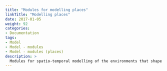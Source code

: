 ```yaml
---
title: "Modules for modelling places"
linkTitle: "Modelling places"
date: 2017-01-05
weight: 92
categories: 
- Documentation
tags: 
- Model
- Model - modules
- Model - modules (places)
description: >
  Modules for spatio-temporal modelling of the environments that shape young people's mental health are collectively referred to as the "Springtides" model. No places modules are yet available - just [an app](/docs/analyses/decision-aids/springtides-app/) built using [unreleased work in progress modules](/docs/model/pipeline/pipeline-places/).
---
```




